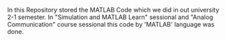 In this Repository stored the MATLAB Code which we did in out university 2-1 semester. In "Simulation and MATLAB Learn" sessional and "Analog Communication" course sessional this code by 'MATLAB' language was done.

